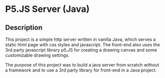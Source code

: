 # P5.JS Server (Java)

## Description
This project is a simple http server written in vanilla Java, 
which serves a static html page with css styles and javascript.
The front-end also uses the 3rd party javascript library p5.JS for 
creating a drawing canvas and some customizable drawing settings.

The purpose of this project was to build a java server from scratch
without a framework and to use a 3rd party library for front-end in 
a Java project.